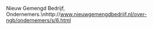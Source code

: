 Nieuw Gemengd Bedrijf, Ondernemers.\nhttp://www.nieuwgemengdbedrijf.nl/over-ngb/ondernemers/s/6.html
